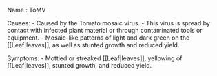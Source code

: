 
Name : ToMV

Causes: 
	- Caused by the Tomato mosaic virus.
	- This virus is spread by contact with infected plant material or through contaminated tools or equipment.
	- Mosaic-like patterns of light and dark green on the [[Leaf|leaves]], as well as stunted growth and reduced yield.

Symptoms: 
	- Mottled or streaked [[Leaf|leaves]], yellowing of [[Leaf|leaves]], stunted growth, and reduced yield.